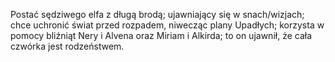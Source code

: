 Postać sędziwego elfa z długą brodą; ujawniający się w snach/wizjach; chce uchronić świat przed rozpadem, niwecząc plany Upadłych; korzysta w pomocy bliźniąt Nery i Alvena oraz Miriam i Alkirda; to on ujawnił, że cała czwórka jest rodzeństwem.